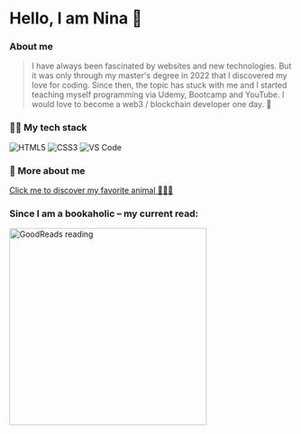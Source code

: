 # Hello, I am Nina 🙂

### About me
> I have always been fascinated by websites and new technologies. But it was only through my master's degree in 2022 that I discovered my love for coding. Since then, the topic has stuck with me and I started teaching myself programming via Udemy, Bootcamp and YouTube. I would love to become a web3 / blockchain developer one day. 🔮

### 👩‍💻 My tech stack
![HTML5](https://img.shields.io/badge/-HTML5-%23E44D27?style=flat-square&logo=html5&logoColor=ffffff)
![CSS3](https://img.shields.io/badge/-CSS3-%231572B6?style=flat-square&logo=css3)
![VS Code](https://img.shields.io/badge/-VSCode-%23007ACC?style=flat-square&logo=visual-studio-code)

### 🤍 More about me

[Click me to discover my favorite animal 🐙🐱🦦](https://giphy.com/gifs/baby-fire-elephant-ri8Kb9LOe5Nza)

<h3 align="left">Since I am a bookaholic – my current read:</h3>
<a href="[<Your Profile URL>](https://www.goodreads.com/user/show/91116341-nina)"><img src="https://goodreads-readme.vercel.app/api/book?id=<91116341>" alt="GoodReads reading" width="350" /></a>


<!--
**ninagw/ninagw** is a ✨ _special_ ✨ repository because its `README.md` (this file) appears on your GitHub profile.

Here are some ideas to get you started:

- 🔭 I’m currently working on ...
- 🌱 I’m currently learning ...
- 👯 I’m looking to collaborate on ...
- 🤔 I’m looking for help with ...
- 💬 Ask me about ...
- 📫 How to reach me: ...
- 😄 Pronouns: ...
- ⚡ Fun fact: ...
-->
